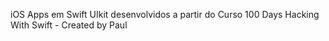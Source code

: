 iOS Apps em Swift UIkit desenvolvidos a partir do Curso 100 Days Hacking With Swift - Created by Paul
